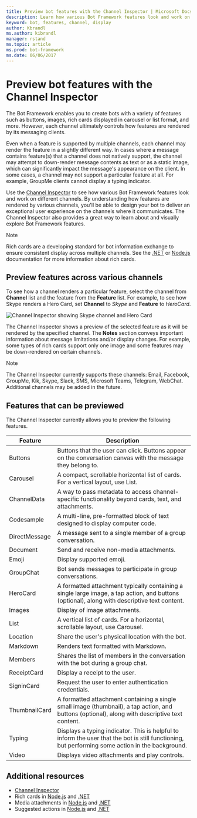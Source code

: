 ```yaml
---
title: Preview bot features with the Channel Inspector | Microsoft Docs
description: Learn how various Bot Framework features look and work on different channels by using the Channel Inspector.
keyword: bot, features, channel, display
author: Kbrandl
ms.author: kibrandl
manager: rstand
ms.topic: article
ms.prod: bot-framework
ms.date: 06/06/2017
---
```


# Preview bot features with the Channel Inspector

The Bot Framework enables you to create bots with a variety of features such as buttons, images, rich cards displayed in carousel or list format, and more. However, each channel ultimately controls how features are rendered by its messaging clients. 

Even when a feature is supported by multiple channels, each channel may render the feature in a slightly different way. In cases where a message contains feature(s) that a channel does not natively support, the channel may attempt to down-render message contents as text or as a static image, which can significantly impact the message's appearance on the client. In some cases, a channel may not support a particular feature at all. For example, GroupMe clients cannot display a typing indicator.

Use the [Channel Inspector][inspector] to see how various Bot Framework features look and work on different channels. By understanding how features are rendered by various channels, you'll be able to design your bot to deliver an exceptional user experience on the channels where it communicates. The Channel Inspector also provides a great way to learn about and visually explore Bot Framework features.

> [!NOTE]
> Rich cards are a developing standard for bot information exchange to ensure consistent display across multiple channels. See the [.NET][netcard] or [Node.js][nodecard] documentation for more information about rich cards.

## Preview features across various channels

To see how a channel renders a particular feature, select the channel from **Channel** list and the feature from the **Feature** list. For example, to see how Skype renders a Hero Card, set **Channel** to *Skype* and **Feature** to *HeroCard*.

![Channel Inspector showing Skype channel and Hero Card](~/media/portal-channel-inspector.png)

The Channel Inspector shows a preview of the selected feature as it will be rendered by the specified channel. The **Notes** section conveys important information about message limitations and/or display changes. For example, some types of rich cards support only one image and some features may be down-rendered on certain channels. 

> [!NOTE]
> The Channel Inspector currently supports these channels: Email, Facebook, GroupMe, Kik, Skype, Slack, SMS, Microsoft Teams, Telegram, WebChat. Additional channels may be added in the future.

## Features that can be previewed

The Channel Inspector currently allows you to preview the following features. 

|Feature | Description|
| --- | ----|
 Buttons| Buttons that the user can click. Buttons appear on the conversation canvas with the message they belong to. |
| Carousel| A compact, scrollable horizontal list of cards. For a vertical layout, use List.|
| ChannelData| A way to pass metadata to access channel-specific functionality beyond cards, text, and attachments.|
| Codesample| A multi-line, pre-formatted block of text designed to display computer code.|
| DirectMessage| A message sent to a single member of a group conversation. 
| Document| Send and receive non-media attachments. |
| Emoji| Display supported emoji. 
| GroupChat| Bot sends messages to participate in group conversations. |
| HeroCard| A formatted attachment typically containing a single large image, a tap action, and buttons (optional), along with descriptive text content. |
| Images| Display of image attachments. |
| List| A vertical list of cards. For a horizontal, scrollable layout, use Carousel.|
| Location| Share the user's physical location with the bot. |
| Markdown| Renders text formatted with Markdown.|
| Members| Shares the list of members in the conversation with the bot during a group chat. |
| ReceiptCard| Display a receipt to the user. |
| SigninCard| Request the user to enter authentication credentials.|
| ThumbnailCard| A formatted attachment containing a single small image (thumbnail), a tap action, and buttons (optional), along with descriptive text content. |
| Typing| Displays a typing indicator. This is helpful to inform the user that the bot is still functioning, but performing some action in the background.|
|  Video| Displays video attachments and play controls.|

## Additional resources

* [Channel Inspector][inspector]
* Rich cards in [Node.js][nodecard] and [.NET][netcard]
* Media attachments in [Node.js][nodemedia] and [.NET][netmedia]
* Suggested actions in [Node.js][nodebutton] and [.NET][netbutton]

[inspector]: https://docs.botframework.com/en-us/channel-inspector/channels/Skype/

[syntax]: https://daringfireball.net/projects/markdown/syntax

[netcard]: ~\dotnet\bot-builder-dotnet-add-rich-card-attachments.md
[nodecard]: ~\nodejs\bot-builder-nodejs-send-rich-cards.md

[netmedia]: ~\dotnet\bot-builder-dotnet-add-media-attachments.md
[nodemedia]: ~\nodejs\bot-builder-nodejs-send-receive-attachments.md

[netbutton]: ~\dotnet\bot-builder-dotnet-add-suggested-actions.md
[nodebutton]: ~\nodejs\bot-builder-nodejs-send-suggested-actions.md
